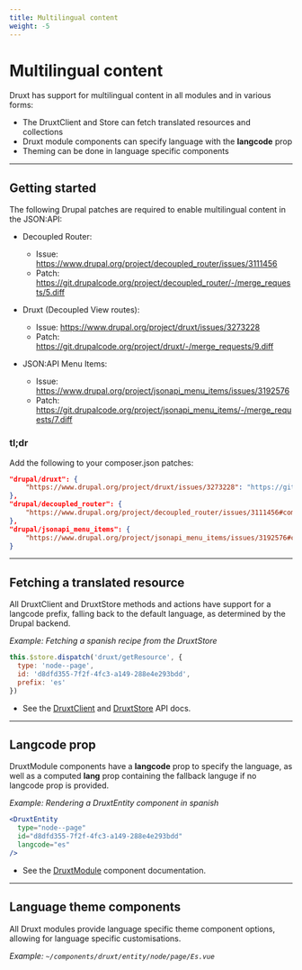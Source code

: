 ```yaml
---
title: Multilingual content
weight: -5
---
```


# Multilingual content

Druxt has support for multilingual content in all modules and in various forms:
- The DruxtClient and Store can fetch translated resources and collections
- Druxt module components can specify language with the **langcode** prop
- Theming can be done in language specific components

* * *

## Getting started

The following Drupal patches are required to enable multilingual content in the JSON:API:

- Decoupled Router:  
  - Issue: https://www.drupal.org/project/decoupled_router/issues/3111456  
  - Patch: https://git.drupalcode.org/project/decoupled_router/-/merge_requests/5.diff

- Druxt (Decoupled View routes):  
  - Issue: https://www.drupal.org/project/druxt/issues/3273228  
  - Patch: https://git.drupalcode.org/project/druxt/-/merge_requests/9.diff

- JSON:API Menu Items:  
  - Issue: https://www.drupal.org/project/jsonapi_menu_items/issues/3192576  
  - Patch: https://git.drupalcode.org/project/jsonapi_menu_items/-/merge_requests/7.diff

### tl;dr

Add the following to your composer.json patches:
```json
"drupal/druxt": {
    "https://www.drupal.org/project/druxt/issues/3273228": "https://git.drupalcode.org/project/druxt/-/merge_requests/9.diff"
},
"drupal/decoupled_router": {
    "https://www.drupal.org/project/decoupled_router/issues/3111456#comment-14093342": "https://git.drupalcode.org/project/decoupled_router/-/merge_requests/5.diff"
},
"drupal/jsonapi_menu_items": {
    "https://www.drupal.org/project/jsonapi_menu_items/issues/3192576#comment-14473856": "https://git.drupalcode.org/project/jsonapi_menu_items/-/merge_requests/7.diff"
}
```

* * *

## Fetching a translated resource

All DruxtClient and DruxtStore methods and actions have support for a langcode prefix, falling back to the default language, as determined by the Drupal backend.

_Example: Fetching a spanish recipe from the DruxtStore_

```js
this.$store.dispatch('druxt/getResource', {
  type: 'node--page',
  id: 'd8dfd355-7f2f-4fc3-a149-288e4e293bdd',
  prefix: 'es'
})
```

- See the [DruxtClient](/api/packages/druxt/client) and [DruxtStore](/api/packages/druxt/stores/druxt) API docs.

* * *

## Langcode prop

DruxtModule components have a **langcode** prop to specify the language, as well as a computed **lang** prop containing the fallback languge if no langcode prop is provided.

_Example: Rendering a DruxtEntity component in spanish_

```jsx
<DruxtEntity
  type="node--page"
  id="d8dfd355-7f2f-4fc3-a149-288e4e293bdd"
  langcode="es"
/>
```

- See the [DruxtModule](/api/packages/druxt/components/DruxtModule) component documentation.

* * *

## Language theme components

All Druxt modules provide language specific theme component options, allowing for language specific customisations.

_Example: `~/components/druxt/entity/node/page/Es.vue`_
